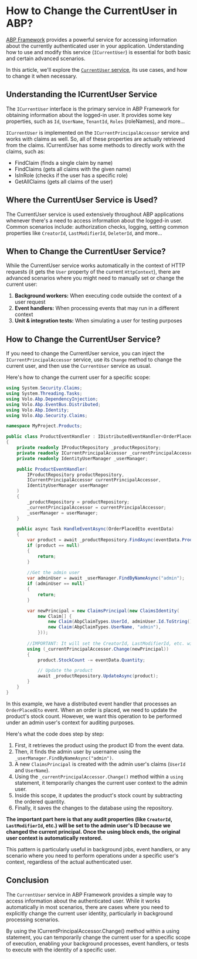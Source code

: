 # How to Change the CurrentUser in ABP?

[ABP Framework](https://abp.io/) provides a powerful service for accessing information about the currently authenticated user in your application. Understanding how to use and modify this service (`ICurrentUser`) is essential for both basic and certain advanced scenarios. 

In this article, we'll explore the [`CurrentUser` service](https://abp.io/docs/latest/framework/infrastructure/current-user), its use cases, and how to change it when necessary.

## Understanding the ICurrentUser Service

The `ICurrentUser` interface is the primary service in ABP Framework for obtaining information about the logged-in user. It provides some key properties, such as `Id`, `UserName`, `TenantId`, `Roles` (roleNames), and more...

`ICurrentUser` is implemented on the `ICurrentPrincipalAccessor` service and works with claims as well. So, all of these properties are actually retrieved from the claims. ICurrentUser has some methods to directly work with the claims, such as:

* FindClaim (finds a single claim by name)
* FindClaims (gets all claims with the given name)
* IsInRole (checks if the user has a specific role)
* GetAllClaims (gets all claims of the user)

## Where the CurrentUser Service is Used?

The CurrentUser service is used extensively throughout ABP applications whenever there's a need to access information about the logged-in user. Common scenarios include: authorization checks, logging, setting common properties like `CreatorId`, `LastModifierId`, `DeleterId`, and more...

## When to Change the CurrentUser Service?

While the CurrentUser service works automatically in the context of HTTP requests (it gets the `User` property of the current `HttpContext`), there are advanced scenarios where you might need to manually set or change the current user:

1. **Background workers:** When executing code outside the context of a user request
2. **Event handlers:** When processing events that may run in a different context
3. **Unit & integration tests:** When simulating a user for testing purposes

## How to Change the CurrentUser Service?

If you need to change the CurrentUser service, you can inject the `ICurrentPrincipalAccessor` service, use its `Change` method to change the current user, and then use the `CurrentUser` service as usual.

Here's how to change the current user for a specific scope:

```csharp
using System.Security.Claims;
using System.Threading.Tasks;
using Volo.Abp.DependencyInjection;
using Volo.Abp.EventBus.Distributed;
using Volo.Abp.Identity;
using Volo.Abp.Security.Claims;

namespace MyProject.Products;

public class ProductEventHandler : IDistributedEventHandler<OrderPlacedEto>, ITransientDependency
{
    private readonly IProductRepository _productRepository;
    private readonly ICurrentPrincipalAccessor _currentPrincipalAccessor;
    private readonly IdentityUserManager _userManager;

    public ProductEventHandler(
        IProductRepository productRepository,
        ICurrentPrincipalAccessor currentPrincipalAccessor,
        IdentityUserManager userManager
    )
    {
        _productRepository = productRepository;
        _currentPrincipalAccessor = currentPrincipalAccessor;
        _userManager = userManager;
    }

    public async Task HandleEventAsync(OrderPlacedEto eventData)
    {
        var product = await _productRepository.FindAsync(eventData.ProductId);
        if (product == null)
        {
            return;
        }
        
        //Get the admin user
        var adminUser = await _userManager.FindByNameAsync("admin");
        if (adminUser == null)
        {
            return;
        }

        var newPrincipal = new ClaimsPrincipal(new ClaimsIdentity(
            new Claim[] { 
                new Claim(AbpClaimTypes.UserId, adminUser.Id.ToString()),
                new Claim(AbpClaimTypes.UserName, "admin"),
            }));
        
        //IMPORTANT: It will set the CreatorId, LastModifierId, etc. with the admin user
        using (_currentPrincipalAccessor.Change(newPrincipal))
        {
            product.StockCount -= eventData.Quantity;

            // Update the product
            await _productRepository.UpdateAsync(product);
        }
    }
}
```

In this example, we have a distributed event handler that processes an `OrderPlacedEto` event. When an order is placed, we need to update the product's stock count. However, we want this operation to be performed under an admin user's context for auditing purposes.

Here's what the code does step by step:

1. First, it retrieves the product using the product ID from the event data.
2. Then, it finds the admin user by username using the `_userManager.FindByNameAsync("admin")`.
3. A new `ClaimsPrincipal` is created with the admin user's claims (`UserId` and `UserName`).
4. Using the `_currentPrincipalAccessor.Change()` method within a `using` statement, it temporarily changes the current user context to the admin user.
5. Inside this scope, it updates the product's stock count by subtracting the ordered quantity.
6. Finally, it saves the changes to the database using the repository.

**The important part here is that any audit properties (like `CreatorId`, `LastModifierId`, etc.) will be set to the admin user's ID because we changed the current principal. Once the using block ends, the original user context is automatically restored.**

This pattern is particularly useful in background jobs, event handlers, or any scenario where you need to perform operations under a specific user's context, regardless of the actual authenticated user.

## Conclusion

The `CurrentUser` service in ABP Framework provides a simple way to access information about the authenticated user. While it works automatically in most scenarios, there are cases where you need to explicitly change the current user identity, particularly in background processing scenarios.

By using the ICurrentPrincipalAccessor.Change() method within a using statement, you can temporarily change the current user for a specific scope of execution, enabling your background processes, event handlers, or tests to execute with the identity of a specific user.
